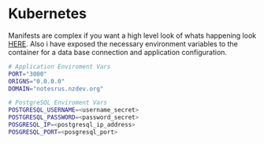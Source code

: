# Kubernetes
Manifests are complex if you want a high level look of whats happening look [HERE](https://argocd.nzdev.org/applications/argocd/notes-r-us). Also i have exposed the necessary environment variables to the container for a data base connection and application configuration.

```bash title="Enviroment Vars"
# Application Enviroment Vars
PORT="3000"
ORIGNS="0.0.0.0"
DOMAIN="notesrus.nzdev.org"

# PostgreSQL Enviroment Vars
POSTGRESQL_USERNAME=<username_secret>
POSTGRESQL_PASSWORD=<password_secret>
POSGRESQL_IP=<postgresql_ip_address>
POSGRESQL_PORT=<posgresql_port>
```
